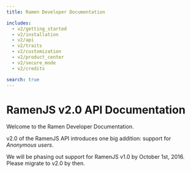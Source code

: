 ```yaml
---
title: Ramen Developer Documentation

includes:
  - v2/getting_started
  - v2/installation
  - v2/api
  - v2/traits
  - v2/customization
  - v2/product_center
  - v2/secure_mode
  - v2/credits

search: true
---
```


# RamenJS v2.0 API Documentation

Welcome to the Ramen Developer Documentation.

v2.0 of the RamenJS API introduces one big addition: support for
*Anonymous users*.

We will be phasing out support for RamenJS v1.0 by October 1st, 2016.
Please migrate to v2.0 by then.

<!-- see ramen-api-docs/source/includes/*.md for content -->

